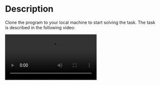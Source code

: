 # Description

Clone the program to your local machine to start solving the task. The task is described in the following video:

![Video](https://codefinity-content-media-v2.s3.eu-west-1.amazonaws.com/courses/c585e6db-0d47-4d9a-aa26-c1a0358614c8/S3/Chapter+2+-+Solution.mp4)
